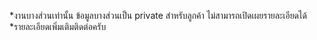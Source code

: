*งานบางส่วนเท่านั้น ข้อมูลบางส่วนเป็น private สำหรับลูกค้า ไม่สามารถเปิดเผยรายละเอียดได้
*รายละเอียดเพิ่มเติมติดต่อครับ


